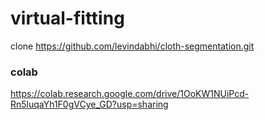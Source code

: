 # virtual-fitting

clone https://github.com/levindabhi/cloth-segmentation.git


### colab

https://colab.research.google.com/drive/1OoKW1NUiPcd-Rn5luqaYh1F0gVCye_GD?usp=sharing
